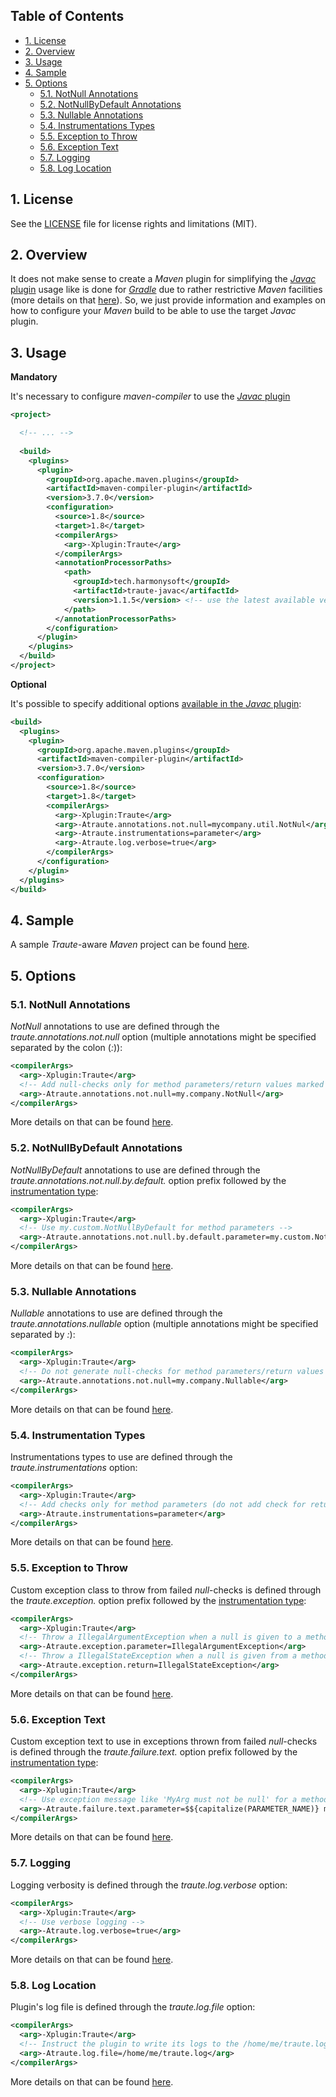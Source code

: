 ## Table of Contents

* [1. License](#1-license)
* [2. Overview](#2-overview)
* [3. Usage](#3-usage)
* [4. Sample](#4-sample)
* [5. Options](#5-options)
  * [5.1. NotNull Annotations](#51-notnull-annotations)
  * [5.2. NotNullByDefault Annotations](#52-notnullbydefault-annotations)
  * [5.3. Nullable Annotations](#53-nullable-annotations)
  * [5.4. Instrumentations Types](#54-instrumentation-types)
  * [5.5. Exception to Throw](#55-exception-to-throw)
  * [5.6. Exception Text](#56-exception-text)
  * [5.7. Logging](#57-logging)
  * [5.8. Log Location](#58-log-location)

## 1. License

See the [LICENSE](LICENSE.md) file for license rights and limitations (MIT).

## 2. Overview

It does not make sense to create a *Maven* plugin for simplifying the [*Javac* plugin](../../core/javac/README.md) usage like is done for [*Gradle*](../gradle/README.md) due to rather restrictive *Maven* facilities (more details on that [here](http://blog.harmonysoft.tech/2017/11/maven-plugins-does-it-worth-it.html)). So, we just provide information and examples on how to configure your *Maven* build to be able to use the target *Javac* plugin.

## 3. Usage

**Mandatory**

It's necessary to configure *maven-compiler* to use the [*Javac* plugin](../../core/javac/README.md)

```xml
<project>

  <!-- ... -->
  
  <build>
    <plugins>
      <plugin>
        <groupId>org.apache.maven.plugins</groupId>
        <artifactId>maven-compiler-plugin</artifactId>
        <version>3.7.0</version>
        <configuration>
          <source>1.8</source>
          <target>1.8</target>
          <compilerArgs>
            <arg>-Xplugin:Traute</arg>
          </compilerArgs>
          <annotationProcessorPaths>
            <path>
              <groupId>tech.harmonysoft</groupId>
              <artifactId>traute-javac</artifactId>
              <version>1.1.5</version> <!-- use the latest available version here -->
            </path>
          </annotationProcessorPaths>
        </configuration>
      </plugin>
    </plugins>
  </build>
</project>
```

**Optional**

It's possible to specify additional options [available in the *Javac* plugin](../../core/javac/README.md#7-settings):

```xml
<build>
  <plugins>
    <plugin>
      <groupId>org.apache.maven.plugins</groupId>
      <artifactId>maven-compiler-plugin</artifactId>
      <version>3.7.0</version>
      <configuration>
        <source>1.8</source>
        <target>1.8</target>
        <compilerArgs>
          <arg>-Xplugin:Traute</arg>
          <arg>-Atraute.annotations.not.null=mycompany.util.NotNul</arg>
          <arg>-Atraute.instrumentations=parameter</arg>
          <arg>-Atraute.log.verbose=true</arg>
        </compilerArgs>
      </configuration>
    </plugin>
  </plugins>
</build>
```

## 4. Sample

A sample *Traute*-aware *Maven* project can be found [here](https://github.com/denis-zhdanov/traute/tree/master/facade/maven/sample).  

## 5. Options

### 5.1. NotNull Annotations  

*NotNull* annotations to use are defined through the *traute.annotations.not.null* option (multiple annotations might be specified separated by the colon (*:*)):  

```xml
<compilerArgs>
  <arg>-Xplugin:Traute</arg>
  <!-- Add null-checks only for method parameters/return values marked by @my.company.NotNull -->
  <arg>-Atraute.annotations.not.null=my.company.NotNull</arg>
</compilerArgs>
```  

More details on that can be found [here](../../core/javac/README.md#71-notnull-annotations).  

### 5.2. NotNullByDefault Annotations

*NotNullByDefault* annotations to use are defined through the *traute.annotations.not.null.by.default.* option prefix followed by the [instrumentation type](https://github.com/denis-zhdanov/traute/blob/master/core/common/src/main/java/tech/harmonysoft/oss/traute/common/instrumentation/InstrumentationType.java#L69):  

```xml
<compilerArgs>
  <arg>-Xplugin:Traute</arg>
  <!-- Use my.custom.NotNullByDefault for method parameters -->
  <arg>-Atraute.annotations.not.null.by.default.parameter=my.custom.NotNullByDefault</arg>
</compilerArgs>
```  

More details on that can be found [here](../../core/javac/README.md#72-notnullbydefault-annotations).  

### 5.3. Nullable Annotations  

*Nullable* annotations to use are defined through the *traute.annotations.nullable* option (multiple annotations might be specified separated by *:*):  

```xml
<compilerArgs>
  <arg>-Xplugin:Traute</arg>
  <!-- Do not generate null-checks for method parameters/return values marked by @my.company.Nullable -->
  <arg>-Atraute.annotations.not.null=my.company.Nullable</arg>
</compilerArgs>
```

More details on that can be found [here](../../core/javac/README.md#73-nullable-annotations).  

### 5.4. Instrumentation Types  

Instrumentations types to use are defined through the *traute.instrumentations* option:  

```xml
<compilerArgs>
  <arg>-Xplugin:Traute</arg>
  <!-- Add checks only for method parameters (do not add check for return values) -->
  <arg>-Atraute.instrumentations=parameter</arg>
</compilerArgs>
```  

More details on that can be found [here](../../core/javac/README.md#74-instrumentation-types).  

### 5.5. Exception to Throw  

Custom exception class to throw from failed *null*-checks is defined through the *traute.exception.* option prefix followed by the [instrumentation type](https://github.com/denis-zhdanov/traute/blob/master/core/common/src/main/java/tech/harmonysoft/oss/traute/common/instrumentation/InstrumentationType.java#L69):  

```xml
<compilerArgs>
  <arg>-Xplugin:Traute</arg>
  <!-- Throw a IllegalArgumentException when a null is given to a method parameter marked by @NotNull -->
  <arg>-Atraute.exception.parameter=IllegalArgumentException</arg>
  <!-- Throw a IllegalStateException when a null is given from a method marked by @NotNull -->
  <arg>-Atraute.exception.return=IllegalStateException</arg>
</compilerArgs>
```  

More details on that can be found [here](../../core/javac/README.md#75-exception-to-throw).  

### 5.6. Exception Text

Custom exception text to use in exceptions thrown from failed *null*-checks is defined through the *traute.failure.text.* option prefix followed by the [instrumentation type](https://github.com/denis-zhdanov/traute/blob/master/core/common/src/main/java/tech/harmonysoft/oss/traute/common/instrumentation/InstrumentationType.java#L69):  

```xml
<compilerArgs>
  <arg>-Xplugin:Traute</arg>
  <!-- Use exception message like 'MyArg must not be null' for a method parameter names 'myArg' -->
  <arg>-Atraute.failure.text.parameter=$${capitalize(PARAMETER_NAME)} must not be null</arg>
</compilerArgs>
```  

More details on that can be found [here](../../core/javac/README.md#76-exception-text).  

### 5.7. Logging  

Logging verbosity is defined through the *traute.log.verbose* option:  

```xml
<compilerArgs>
  <arg>-Xplugin:Traute</arg>
  <!-- Use verbose logging -->
  <arg>-Atraute.log.verbose=true</arg>
</compilerArgs>
```  

More details on that can be found [here](../../core/javac/README.md#77-logging).  

### 5.8. Log Location  

Plugin's log file is defined through the *traute.log.file* option:  

```xml
<compilerArgs>
  <arg>-Xplugin:Traute</arg>
  <!-- Instruct the plugin to write its logs to the /home/me/traute.log -->
  <arg>-Atraute.log.file=/home/me/traute.log</arg>
</compilerArgs>
```  

More details on that can be found [here](../../core/javac/README.md#78-log-location).